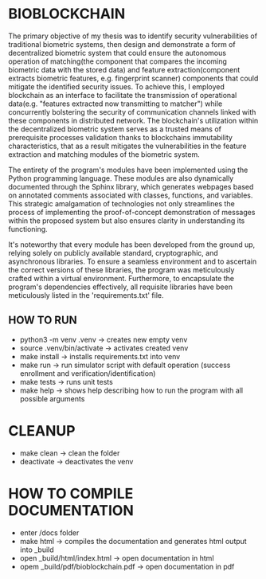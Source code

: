  # BIOBLOCKCHAIN
The primary objective of my thesis was to identify security vulnerabilities of traditional biometric systems, then design and demonstrate a form of decentralized biometric system that could ensure the autonomous operation of matching(the component that compares the incoming biometric data with the stored data) and feature extraction(component extracts biometric features, e.g. fingerprint scanner) components that could mitigate the identified security issues. To achieve this, I employed blockchain as an interface to facilitate the transmission of operational data(e.g. "features extracted now transmitting to matcher") while concurrently bolstering the security of communication channels linked with these components in distributed network. The blockchain's utilization within the decentralized biometric system serves as a trusted means of prerequisite processes validation thanks to blockchains immutability characteristics, that as a result mitigates the vulnerabilities in the feature extraction and matching modules of the biometric system.

The entirety of the program's modules have been implemented using the Python programming language. These modules are also dynamically documented through the Sphinx library, which generates webpages based on annotated comments associated with classes, functions, and variables. This strategic amalgamation of technologies not only streamlines the process of implementing the proof-of-concept demonstration of messages within the proposed system but also ensures clarity in understanding its functioning.

It's noteworthy that every module has been developed from the ground up, relying solely on publicly available standard, cryptographic, and asynchronous libraries. To ensure a seamless environment and to ascertain the correct versions of these libraries, the program was meticulously crafted within a virtual environment. Furthermore, to encapsulate the program's dependencies effectively, all requisite libraries have been meticulously listed in the 'requirements.txt' file.

 ## HOW TO RUN
  - python3 -m venv .venv -> creates new empty venv
  - source .venv/bin/activate -> activates created venv
  - make install -> installs requirements.txt into venv
  - make run -> run simulator script with default operation (success enrollment and verification/identification)
  - make tests -> runs unit tests
  - make help -> shows help describing how to run the program with all possible arguments
  
# CLEANUP
  - make clean -> clean the folder
  - deactivate -> deactivates the venv

# HOW TO COMPILE DOCUMENTATION
 - enter /docs folder
 - make html -> compiles the documentation and generates html output into _build
 - open _build/html/index.html -> open documentation in html
 - opem _build/pdf/bioblockchain.pdf -> open documentation in pdf
